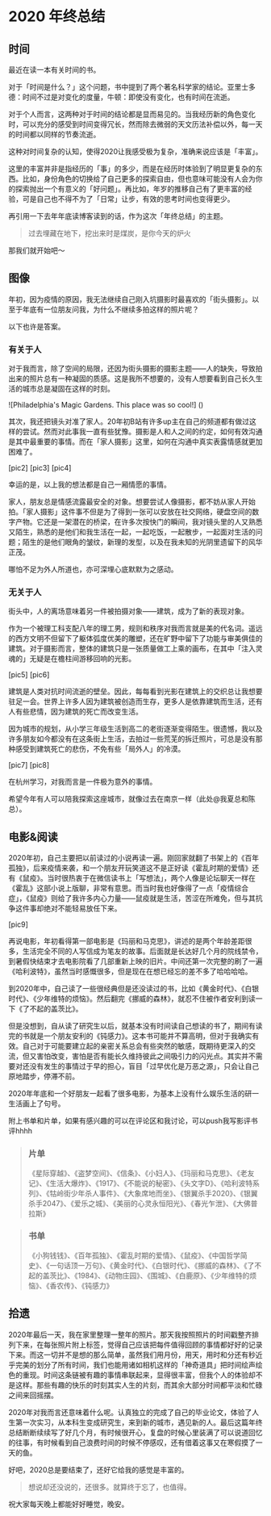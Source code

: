 # 2020 年终总结
## 时间

最近在读一本有关时间的书。

对于「时间是什么？」这个问题，书中提到了两个著名科学家的结论。亚里士多德：时间不过是对变化的度量，牛顿：即使没有变化，也有时间在流逝。

对于个人而言，这两种对于时间的结论都是显而易见的。当我经历新的角色变化时，可以充分的感受到时间变得冗长，然而除去微弱的天文历法补偿以外，每一天的时间都以同样的节奏流逝。

这种对时间复杂的认知，使得2020让我感受极为复杂，准确来说应该是「丰富」。

这里的丰富并非是指经历的「事」的多少，而是在经历时体验到了明显更复杂的东西。比如，身份角色的切换给了自己更多的探索自由，但也意味可能没有人会为你的探索抛出一个有意义的「好问题」。再比如，年岁的推移自己有了更丰富的经验，可是自己也不得不为了「日常」让步，有效的思考时间也变得更少。

再引用一下去年年底读博客读到的话，作为这次「年终总结」的主题。

> 过去埋藏在地下，挖出来时是煤炭，是你今天的炉火

那我们就开始吧～

## 图像

年初，因为疫情的原因，我无法继续自己刚入坑摄影时最喜欢的「街头摄影」。以至于年底有一位朋友问我，为什么不继续多拍这样的照片呢？

以下也许是答案。

### 有关于人

对于我而言，除了空间的局限，还因为街头摄影的摄影主题——人的缺失，导致拍出来的照片总有一种凝固的质感。这是我所不想要的，没有人想要看到自己长久生活的城市总是凝固在这样的时刻。

![Philadelphia's Magic Gardens. This place was so cool!]
()

其次，我还把镜头对准了家人。20年初B站有许多up主在自己的频道都有做过这样的尝试。然而对此事我一直有些犹豫。摄影是人和人之间的约定，如何有效沟通是其中最重要的事情。而在「家人摄影」这里，如何在沟通中真实表露情感就更加困难了。

[pic2]
[pic3]
[pic4]

幸运的是，以上我的想法都是自己一厢情愿的事情。

家人，朋友总是情感流露最安全的对象。想要尝试人像摄影，都不妨从家人开始拍。「家人摄影」这件事不但是为了得到一张可以安放在社交网络，硬盘空间的数字产物。它还是一架潜在的桥梁，在许多次按快门的瞬间，我对镜头里的人又熟悉又陌生，熟悉的是他们和我生活在一起，一起吃饭，一起散步，一起面对生活的问题；陌生的是他们眼角的皱纹，新理的发型，以及在我未知的光阴里遗留下的风华正茂。

哪怕不足为外人所道也，亦可深埋心底默默为之感动。

### 无关于人

街头中，人的离场意味着另一件被拍摄对象——建筑，成为了新的表现对象。

作为一个被理工科支配八年的理工男，规则和秩序对我而言就是美的代名词。遥远的西方文明不但留下了躯体弧度优美的雕塑，还在旷野中留下了功能与审美俱佳的建筑。对于摄影而言，整体的建筑只是一张质量做工上乘的画布，在其中「注入灵魂的」无疑是在檐柱间游移回响的光影。

[pic5]
[pic6]

建筑是人类对抗时间流逝的壁垒。因此，每每看到光影在建筑上的交织总让我想要驻足一会。世界上许多人因为建筑被创造而生存，更多人是依靠建筑而生活，还有人有些悲情，因为建筑的死亡而改变生活。

因为城市的规划，从小学三年级生活到高二的老街逐渐变得陌生。很遗憾，我以及许多朋友如今都没有在这条街上生活，去拍过一些荒芜的拆迁照片，可总是没有那种感受到建筑死亡的悲伤，不免有些「局外人」的冷漠。

[pic7]
[pic8]

在杭州学习，对我而言是一件极为意外的事情。

希望今年有人可以陪我探索这座城市，就像过去在南京一样（此处@我夏总和陈总）。

## 电影&阅读

2020年初，自己主要把以前读过的小说再读一遍。刚回家就翻了书架上的《百年孤独》，后来疫情来袭，和一个朋友开玩笑道这不是正好读《霍乱时期的爱情》还有《鼠疫》。当时很热衷于在微信读书上「写想法」，两个人像是论坛聊天一样在《霍乱》这部小说上版聊，非常有意思。而当时我也好像得了一点「疫情综合症」，《鼠疫》则给了我许多内心力量——鼠疫就是生活，苦涩在所难免，但与其抗争这件事却绝对不能轻易放任下来。

[pic9]

再说电影，年初看得第一部电影是《玛丽和马克思》，讲述的是两个年龄差距很多，生活完全不同的人写信成为笔友的故事。后面就是长达好几个月的院线禁令，到暑假快结束才去电影院看了几部重新上映的旧片。中间还第一次完整的刷了一遍《哈利波特》，虽然当时感慨很多，但是现在在想已经忘的差不多了哈哈哈哈。

到2020年中，自己读了一些很经典但是还没读过的书，比如《黄金时代》、《白银时代》、《少年维特的烦恼》。然后翻完《挪威的森林》，就忍不住被作者安利到读一下《了不起的盖茨比》。

但是没想到，自从读了研究生以后，就基本没有时间读自己想读的书了，期间有读完的书就是一个朋友安利的《钝感力》。这本书可能并不算高明，但对于我确实有效。自己对于可能要建立起的亲密关系总会有些突然的敏感，既期待更深入的交流，但又害怕改变，害怕是否有能长久维持彼此之间吸引力的闪光点。其实并不需要对还没有发生的事情过于早的担心，盲目「过早优化是万恶之源」，只会让自己原地踏步，停滞不前。

2020年年底和一个好朋友一起看了很多电影，为基本上没有什么娱乐生活的研一生活画上了句号。

附上书单和片单，如果有感兴趣的可以在评论区和我讨论，可以push我写影评书评hhhh

> ### 片单
>《星际穿越》、《盗梦空间》、《信条》、《小妇人》、《玛丽和马克思》、《老友记》、《生活大爆炸》、《1917》、《不能说的秘密》、《头文字D》、《哈利波特系列》、《牯岭街少年杀人事件》、《大象席地而坐》、《银翼杀手2020》、《银翼杀手2047》、《爱乐之城》、《美丽的心灵永恒阳光》、《春光乍泄》、《大佛普拉斯》

> ### 书单
>《小狗钱钱》、《百年孤独》、《霍乱时期的爱情》、《鼠疫》、《中国哲学简史》、《一句话顶一万句》、《黄金时代》、《白银时代》、《挪威的森林》、《了不起的盖茨比》、《1984》、《动物庄园》、《围城》、《白鹿原》、《少年维特的烦恼》、《香农传》、《钝感力》

## 拾遗

2020年最后一天，我在家里整理一整年的照片。那天我按照照片的时间戳整齐排列下来，在每张照片附上标签，觉得自己应该把每件值得回顾的事情都好好的记录下来。而这一切并不是想的那么简单，虽然我们用月份，用天，用时和分还有秒近乎完美的划分了所有时间，我们也能用诸如相机这样的「神奇道具」把时间绘声绘色的重现。时间这条链被有趣的事情串联起来，显得很丰富，但我个人的体验却不是这样。那些有趣的快乐的时刻其实人生的片刻，而其余大部分时间都平淡和忙碌之间来回摇摆。

2020年对我而言还意味着什么呢。认真独立的完成了自己的毕业论文，体验了人生第一次实习，从本科生变成研究生，来到新的城市，遇见新的人。最后这篇年终总结断断续续写了好几个月，有时候很开心，复盘的时候心里装满了可以说道回忆的往事，有时候看到自己浪费时间的时候不停感叹，还有借着这事又在寒假摸了一天的鱼。

好吧，2020总是要结束了，还好它给我的感觉是丰富的。

> 想说却还没说的，还很多。就算终于忘了，也值得。

祝大家每天晚上都能好好睡觉，晚安。

